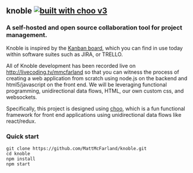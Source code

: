 ## knoble [![built with choo v3](https://img.shields.io/badge/built%20with%20choo-v3-ffc3e4.svg?style=flat-square)](https://github.com/yoshuawuyts/choo)

### A self-hosted and open source collaboration tool for project management.

Knoble is inspired by the [Kanban board](https://en.wikipedia.org/wiki/Kanban_board "Kanban board"), which you can find in use today within software suites such as JIRA, or TRELLO.

All of Knoble development has been recorded live on http://livecoding.tv/mmcfarland so that you can witness the process of creating a web application from scratch using node.js on the backend and html5/javascript on the front end.  We will be leveraging functional programming, unidirectional data flows, HTML, our own custom css, and websockets.

Specifically, this project is designed using [choo](https://github.com/yoshuawuyts/choo "choo"), which is a fun functional framework for front end applications using unidirectional data flows like react/redux.

### Quick start

```
git clone https://github.com/MattMcFarland/knoble.git
cd knoble
npm install
npm start
```


